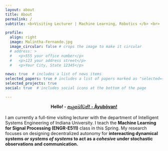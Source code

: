 ```yaml
---
layout: about
title: About
permalink: /
subtitle: <b>Visiting Lecturer | Machine Learning, Robotics </b> <br>  Indiana University, Bloomington

profile:
  align: right
  image: Malintha-Fernando.jpg
  image_circular: false # crops the image to make it circular
  # address: >
  #   <p>555 your office number</p>
  #   <p>123 your address street</p>
  #   <p>Your City, State 12345</p>

news: true  # includes a list of news items
selected_papers: true # includes a list of papers marked as "selected={true}"
selected_projects: true
social: true  # includes social icons at the bottom of the page

---
```


<b><center>Hello! - <abbr title='May you be blessed with a long life'><a href='https://rediscoversrilanka.com/ayubowan/'> ආයුබෝවන්! - Āyubōvan!</a></abbr></center></b>
<br>
I am currently a full-time visiting lecturer with the department of Intelligent Systems Engineering of Indiana University. I teach the <b>Machine Learning for Signal Processing (ENGR-E511)</b> class in this Spring. My research focuses on designing decentralized autonomy for <b>intereacting dynamical systems <i>or systems of systems</i> to act as a <i>cohesive</i> under stochastic observations and communication. </b> 
<!-- The applications of my research include autonomous mobility, human-swarm systems that can assist disaster-rescue and first-responder teams. -->


<!-- Refer to the  -->





<!-- Put your address / P.O. box / other info right below your picture. You can also disable any these elements by editing `profile` property of the YAML header of your `_pages/about.md`. Edit `_bibliography/papers.bib` and Jekyll will render your [publications page](/al-folio/publications/) automatically. -->

<!-- Link to your social media connections, too. This theme is set up to use [Font Awesome icons](http://fortawesome.github.io/Font-Awesome/) and [Academicons](https://jpswalsh.github.io/academicons/), like the ones below. Add your Facebook, Twitter, LinkedIn, Google Scholar, or just disable all of them. -->
